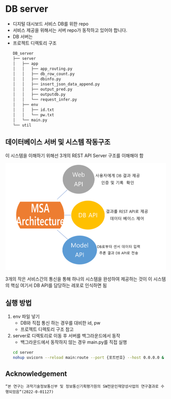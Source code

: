# DB server
- 디지털 대시보드 서비스 DB를 위한 repo
- 서비스 제공을 위해서는 서버 repo가 동작하고 있어야 합니다.
- DB 서버는 
- 프로젝트 디렉토리 구조
    ```
    DB_server
    ├── server
    │   ├── app
    │   │   ├── app_routing.py
    │   │   ├── db_row_count.py
    │   │   ├── dbinfo.py
    │   │   ├── insert_json_data_append.py
    │   │   ├── output_pred.py
    │   │   ├── outputdb.py
    │   │   └── request_infer.py
    │   ├── env
    │   │   ├── id.txt
    │   │   └── pw.txt
    │   └── main.py
    └── util
    ```


## 데이터베이스 서버 및 시스템 작동구조

이 시스템을 이해하기 위해선 3개의 REST API Server 구조를 이해해야 함 

![MSA 아키텍처를 통해 생성한 각 기능별 분류](2023-08-21_191913.png)

3개의 작은 서비스간의 통신을 통해 하나의 시스템을 완성하여 제공하는 것이 이 시스템의 핵심 
여기서 DB API를 담당하는 레포로 인식하면 됨 


## 실행 방법
1. env 파일 넣기
   - DB와 직접 통신 하는 경우를 대비한 id, pw
   - 프로젝트 디렉토리 구조 참고
2. server로 디렉토리로 이동 후 서버를 백그라운드에서 동작  
    - 백그라운드에서 동작하지 않는 경우 main.py를 직접 실행
    ```bash
    cd server
    nohup uvicorn --reload main:route --port {포트번호} --host 0.0.0.0 &
    ```

## 



## Acknowledgement
```
“본 연구는 과학기술정보통신부 및 정보통신기획평가원의 SW전문인재양성사업의 연구결과로 수행되었음“(2022-0-01127)
```
